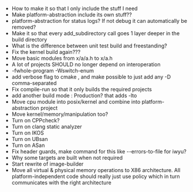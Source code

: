 - How to make it so that I only include the stuff I need
- Make platform-abstraction include its own stuff??
- platform-abstraction for status logs? If not debug it can automatically be removed?
- Make it so that every add_subdirectory call goes 1 layer deeper in the build directory
- What is the difference between unit test build and freestanding?
- Fix the kernel build again???
- Move basic modules from x/a/a.h to x/a.h
- A lot of projects SHOULD no longer depend on interoperation
- -fwhole-program -Wswitch-enum
- add verbose flag to cmake , and make possible to just add any -D comma-separated
- Fix compile-run so that it only builds the required projects
- add another build mode : Production? that adds -lto
- Move cpu module into posix/kernel and combine into platform-abstraction project
- Move kernel/memory/manipulation too?
- Turn on CPPcheck?
- Turn on clang static analyzer
- Turn on IKOS
- Turn on UBsan
- Turn on ASan
- Fix header guards, make command for this like --errors-to-file for iwyu?
- Why some targets are built when not required
- Start rewrite of image-builder
- Move all virtual & physical memory operations to X86 architecture. All platform-independent code should really just use policy which in turn communicates with the right architecture
